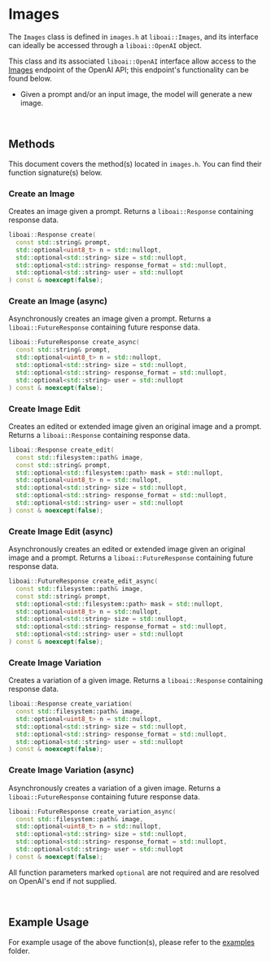 <h1>Images</h1>
<p>The <code>Images</code> class is defined in <code>images.h</code> at <code>liboai::Images</code>, and its interface can ideally be accessed through a <code>liboai::OpenAI</code> object.

This class and its associated <code>liboai::OpenAI</code> interface allow access to the <a href="https://beta.openai.com/docs/api-reference/images">Images</a> endpoint of the OpenAI API; this endpoint's functionality can be found below.</p>
- Given a prompt and/or an input image, the model will generate a new image.

<br>
<h2>Methods</h2>
<p>This document covers the method(s) located in <code>images.h</code>. You can find their function signature(s) below.</p>

<h3>Create an Image</h3>
<p>Creates an image given a prompt. Returns a <code>liboai::Response</code> containing response data.</p>

```cpp
liboai::Response create(
  const std::string& prompt,
  std::optional<uint8_t> n = std::nullopt,
  std::optional<std::string> size = std::nullopt,
  std::optional<std::string> response_format = std::nullopt,
  std::optional<std::string> user = std::nullopt
) const & noexcept(false);
```

<h3>Create an Image (async)</h3>
<p>Asynchronously creates an image given a prompt. Returns a <code>liboai::FutureResponse</code> containing future response data.</p>

```cpp
liboai::FutureResponse create_async(
  const std::string& prompt,
  std::optional<uint8_t> n = std::nullopt,
  std::optional<std::string> size = std::nullopt,
  std::optional<std::string> response_format = std::nullopt,
  std::optional<std::string> user = std::nullopt
) const & noexcept(false);
```

<h3>Create Image Edit</h3>
<p>Creates an edited or extended image given an original image and a prompt. Returns a <code>liboai::Response</code> containing response data.</p>

```cpp
liboai::Response create_edit(
  const std::filesystem::path& image,
  const std::string& prompt,
  std::optional<std::filesystem::path> mask = std::nullopt,
  std::optional<uint8_t> n = std::nullopt,
  std::optional<std::string> size = std::nullopt,
  std::optional<std::string> response_format = std::nullopt,
  std::optional<std::string> user = std::nullopt
) const & noexcept(false);
```

<h3>Create Image Edit (async)</h3>
<p>Asynchronously creates an edited or extended image given an original image and a prompt. Returns a <code>liboai::FutureResponse</code> containing future response data.</p>

```cpp
liboai::FutureResponse create_edit_async(
  const std::filesystem::path& image,
  const std::string& prompt,
  std::optional<std::filesystem::path> mask = std::nullopt,
  std::optional<uint8_t> n = std::nullopt,
  std::optional<std::string> size = std::nullopt,
  std::optional<std::string> response_format = std::nullopt,
  std::optional<std::string> user = std::nullopt
) const & noexcept(false);
```

<h3>Create Image Variation</h3>
<p>Creates a variation of a given image. Returns a <code>liboai::Response</code> containing response data.</p>

```cpp
liboai::Response create_variation(
  const std::filesystem::path& image,
  std::optional<uint8_t> n = std::nullopt,
  std::optional<std::string> size = std::nullopt,
  std::optional<std::string> response_format = std::nullopt,
  std::optional<std::string> user = std::nullopt
) const & noexcept(false);
```

<h3>Create Image Variation (async)</h3>
<p>Asynchronously creates a variation of a given image. Returns a <code>liboai::FutureResponse</code> containing future response data.</p>

```cpp
liboai::FutureResponse create_variation_async(
  const std::filesystem::path& image,
  std::optional<uint8_t> n = std::nullopt,
  std::optional<std::string> size = std::nullopt,
  std::optional<std::string> response_format = std::nullopt,
  std::optional<std::string> user = std::nullopt
) const & noexcept(false);
```

<p>All function parameters marked <code>optional</code> are not required and are resolved on OpenAI's end if not supplied.</p>

<br>
<h2>Example Usage</h2>
<p>For example usage of the above function(s), please refer to the <a href="./examples">examples</a> folder.
